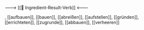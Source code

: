 ---> [[🎯 Ingredient-Result-Verb]] <---

, [[aufbauen]], [[bauen]], [[abreißen]], [[aufstellen]], [[gründen]], [[errichteten]], [[zugrunde]], [[abbauen]], [[verheeren]]